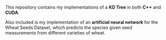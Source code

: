 This repository contains my implementations of a **KD Tree** in both **C++** and **CUDA**. 

Also included is my implementation of an **artificial neural network** for the Wheat Seeds Dataset, which predicts the species given seed measurements from different varieties of wheat. 